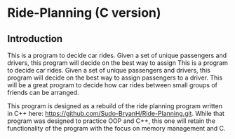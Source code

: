 # Ride-Planning (C version)

## Introduction

This is a program to decide car rides. Given a set of unique passengers and drivers, this program will decide on the best way to assign This is a program to decide car rides. Given a set of unique passengers and drivers, this program will decide on the best way to assign 
passengers to a driver. This will be a great program to decide how car rides between small groups of friends can be arranged. 

This program is designed as a rebuild of the ride planning program written in C++ here: https://github.com/Sudo-BryanH/Ride-Planning.git. While that program was designed to practice OOP and C++, this one will retain the functionality of the program with the 
focus on memory management and C. 

